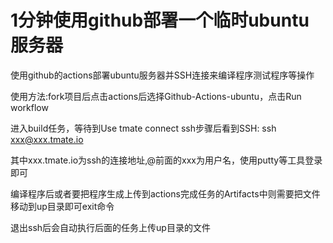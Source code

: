 # 1分钟使用github部署一个临时ubuntu服务器

使用github的actions部署ubuntu服务器并SSH连接来编译程序测试程序等操作

使用方法:fork项目后点击actions后选择Github-Actions-ubuntu，点击Run workflow

进入build任务，等待到Use tmate connect ssh步骤后看到SSH: ssh xxx@xxx.tmate.io

其中xxx.tmate.io为ssh的连接地址,@前面的xxx为用户名，使用putty等工具登录即可

编译程序后或者要把程序生成上传到actions完成任务的Artifacts中则需要把文件移动到up目录即可exit命令

退出ssh后会自动执行后面的任务上传up目录的文件

